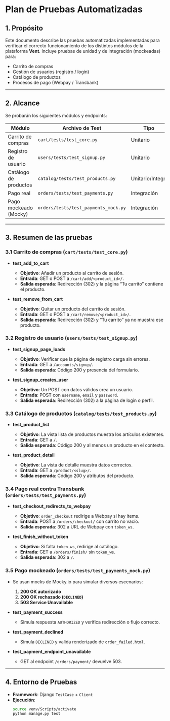 # Plan de Pruebas Automatizadas

## 1. Propósito  
Este documento describe las pruebas automatizadas implementadas para verificar el correcto funcionamiento de los distintos módulos de la plataforma **Vent**. Incluye pruebas de unidad y de integración (mockeadas) para:

- Carrito de compras  
- Gestión de usuarios (registro / login)  
- Catálogo de productos  
- Procesos de pago (Webpay / Transbank)  

---

## 2. Alcance  
Se probarán los siguientes módulos y endpoints:

| Módulo                  | Archivo de Test                            | Tipo             |
|-------------------------|--------------------------------------------|------------------|
| Carrito de compras      | `cart/tests/test_core.py`                  | Unitario         |
| Registro de usuario     | `users/tests/test_signup.py`               | Unitario         |
| Catálogo de productos   | `catalog/tests/test_products.py`           | Unitario/Integr. |
| Pago real               | `orders/tests/test_payments.py`            | Integración      |
| Pago mockeado (Mocky)   | `orders/tests/test_payments_mock.py`       | Integración      |

---

## 3. Resumen de las pruebas

### 3.1 Carrito de compras (`cart/tests/test_core.py`)
- **test_add_to_cart**  
  - **Objetivo**: Añadir un producto al carrito de sesión.  
  - **Entrada**: GET o POST a `/cart/add/<product_id>/`.  
  - **Salida esperada**: Redirección (302) y la página “Tu carrito” contiene el producto.

- **test_remove_from_cart**  
  - **Objetivo**: Quitar un producto del carrito de sesión.  
  - **Entrada**: GET o POST a `/cart/remove/<product_id>/`.  
  - **Salida esperada**: Redirección (302) y “Tu carrito” ya no muestra ese producto.

### 3.2 Registro de usuario (`users/tests/test_signup.py`)
- **test_signup_page_loads**  
  - **Objetivo**: Verificar que la página de registro carga sin errores.  
  - **Entrada**: GET a `/accounts/signup/`.  
  - **Salida esperada**: Código 200 y presencia del formulario.

- **test_signup_creates_user**  
  - **Objetivo**: Un POST con datos válidos crea un usuario.  
  - **Entrada**: POST con `username`, `email` y `password`.  
  - **Salida esperada**: Redirección (302) a la página de login o perfil.

### 3.3 Catálogo de productos (`catalog/tests/test_products.py`)
- **test_product_list**  
  - **Objetivo**: La vista lista de productos muestra los artículos existentes.  
  - **Entrada**: GET a `/`.  
  - **Salida esperada**: Código 200 y al menos un producto en el contexto.

- **test_product_detail**  
  - **Objetivo**: La vista de detalle muestra datos correctos.  
  - **Entrada**: GET a `/product/<slug>/`.  
  - **Salida esperada**: Código 200 y atributos del producto.

### 3.4 Pago real contra Transbank (`orders/tests/test_payments.py`)
- **test_checkout_redirects_to_webpay**  
  - **Objetivo**: `order_checkout` redirige a Webpay si hay items.  
  - **Entrada**: POST a `/orders/checkout/` con carrito no vacío.  
  - **Salida esperada**: 302 a URL de Webpay con `token_ws`.

- **test_finish_without_token**  
  - **Objetivo**: Si falta `token_ws`, redirige al catálogo.  
  - **Entrada**: GET a `/orders/finish/` sin `token_ws`.  
  - **Salida esperada**: 302 a `/`.

### 3.5 Pago mockeado (`orders/tests/test_payments_mock.py`)
- Se usan mocks de Mocky.io para simular diversos escenarios:
  1. **200 OK autorizado**  
  2. **200 OK rechazado (`DECLINED`)**  
  3. **503 Service Unavailable**  

- **test_payment_success**  
  - Simula respuesta `AUTHORIZED` y verifica redirección o flujo correcto.

- **test_payment_declined**  
  - Simula `DECLINED` y valida renderizado de `order_failed.html`.

- **test_payment_endpoint_unavailable**  
  - GET al endpoint `/orders/payment/` devuelve 503.

---

## 4. Entorno de Pruebas  
- **Framework**: Django `TestCase` + `Client`  
- **Ejecución**:  
  ```bash
  source venv/Scripts/activate
  python manage.py test
